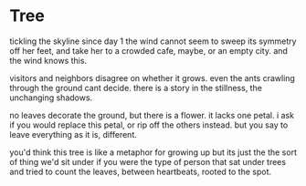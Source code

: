 # Tree

tickling the skyline since day 1
the wind cannot seem to sweep its symmetry off her feet,
and take her to a crowded cafe, maybe, or an empty city.
and the wind knows this.

visitors and neighbors disagree
on whether it grows. even
the ants crawling through the ground cant decide.
there is a story in the stillness, the unchanging shadows.

no leaves decorate the ground, but there is a flower.
it lacks one petal. i ask if you would replace
this petal, or rip off the others instead.
but you say to leave everything as it is, different.

you'd think this tree is like a metaphor for growing up
but its just the the sort of thing we'd sit under
if you were the type of person that sat under trees
and tried to count the leaves, between heartbeats,
rooted to the spot.
